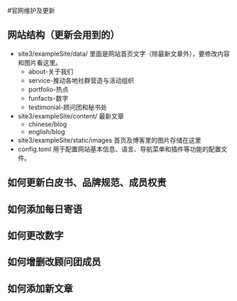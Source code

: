 #官网维护及更新

## 网站结构（更新会用到的）
- site3/exampleSite/data/ 里面是网站首页文字（除最新文章外），要修改内容和图片看这里。
  - about-关于我们
  - service-推动各地社群营造与活动组织
  - portfolio-热点
  - funfacts-数字
  - testimonial-顾问团和秘书处
- site3/exampleSite/content/ 最新文章
  - chinese/blog
  - english/blog
- site3/exampleSite/static/images 首页及博客里的图片存储在这里
- config.toml 用于配置网站基本信息、语言、导航菜单和插件等功能的配置文件。

## 如何更新白皮书、品牌规范、成员权责

## 如何添加每日寄语

## 如何更改数字

## 如何增删改顾问团成员

## 如何添加新文章
